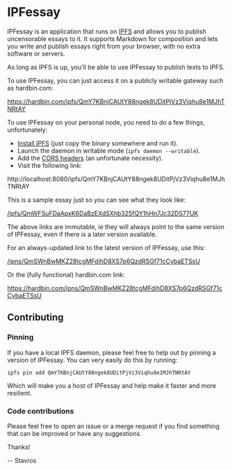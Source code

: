 IPFessay
========

IPFessay is an application that runs on [IPFS](https://ipfs.io/) and allows you
to publish uncensorable essays to it. It supports Markdown for composition and
lets you write and publish essays right from your browser, with no extra
software or servers.

As long as IPFS is up, you'll be able to use IPFessay to publish texts to IPFS.

To use IPFessay, you can just access it on a publicly writable gateway such as
hardbin.com:

https://hardbin.com/ipfs/QmY7KBnjCAUtY88ngek8UDitPjVz3Viqhu8e1MJhTNRtAY

To use IPFessay on your personal node, you need to do a few things, unfortunately:

* [Install IPFS](https://ipfs.io/docs/install/) (just copy the binary somewhere
  and run it).
* Launch the daemon in writable mode (`ipfs daemon --writable`).
* Add the [CORS headers](https://github.com/ipfs/js-ipfs-api#cors) (an
  unfortunate necessity).
* Visit the following link:

http://localhost:8080/ipfs/QmY7KBnjCAUtY88ngek8UDitPjVz3Viqhu8e1MJhTNRtAY

This is a sample essay just so you can see what they look like:

[/ipfs/QmWFSuFDaApxK6DaBzEXdSXhb325fQY1hHn7Jc32DS77UK](https://ipfs.io/ipfs/QmWFSuFDaApxK6DaBzEXdSXhb325fQY1hHn7Jc32DS77UK)

The above links are immutable, ie they will always point to the same version of
IPFessay, even if there is a later version available.

For an always-updated link to the latest version of IPFessay, use this:

[/ipns/QmSWnBwMKZ28tcgMFdihD8XS7p6QzdRSGf71cCybaETSsU](/ipns/QmSWnBwMKZ28tcgMFdihD8XS7p6QzdRSGf71cCybaETSsU)

Or the (fully functional) hardbin.com link:

https://hardbin.com/ipns/QmSWnBwMKZ28tcgMFdihD8XS7p6QzdRSGf71cCybaETSsU


Contributing
------------

### Pinning

If you have a local IPFS daemon, please feel free to help out by pinning
a version of IPFessay. You can very easily do this by running:

~~~
ipfs pin add QmY7KBnjCAUtY88ngek8UDitPjVz3Viqhu8e1MJhTNRtAY
~~~

Which will make you a host of IPFessay and help make it faster and more
resilient.


### Code contributions

Please feel free to open an issue or a merge request if you find something that
can be improved or have any suggestions.

Thanks!

-- Stavros
